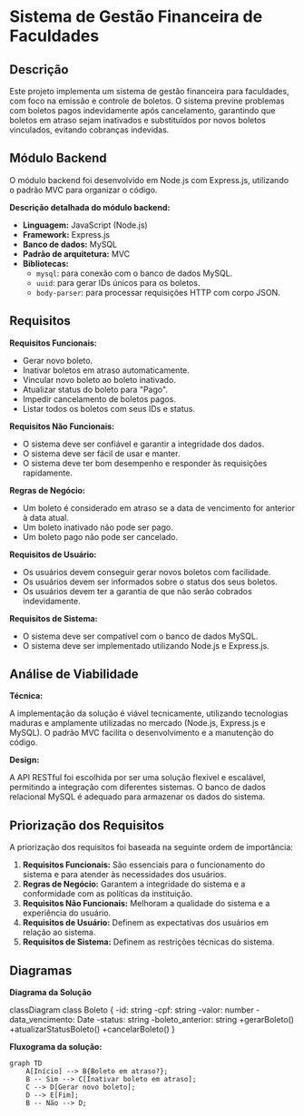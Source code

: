 # Sistema de Gestão Financeira de Faculdades

## Descrição

Este projeto implementa um sistema de gestão financeira para faculdades, com foco na emissão e controle de boletos. O sistema previne problemas com boletos pagos indevidamente após cancelamento, garantindo que boletos em atraso sejam inativados e substituídos por novos boletos vinculados, evitando cobranças indevidas.

## Módulo Backend

O módulo backend foi desenvolvido em Node.js com Express.js, utilizando o padrão MVC para organizar o código.

**Descrição detalhada do módulo backend:**

* **Linguagem:** JavaScript (Node.js)
* **Framework:** Express.js 
* **Banco de dados:** MySQL
* **Padrão de arquitetura:** MVC 
* **Bibliotecas:**
    * `mysql`: para conexão com o banco de dados MySQL.
    * `uuid`: para gerar IDs únicos para os boletos.
    * `body-parser`: para processar requisições HTTP com corpo JSON.

## Requisitos

**Requisitos Funcionais:**

* Gerar novo boleto.
* Inativar boletos em atraso automaticamente.
* Vincular novo boleto ao boleto inativado.
* Atualizar status do boleto para "Pago".
* Impedir cancelamento de boletos pagos.
* Listar todos os boletos com seus IDs e status.

**Requisitos Não Funcionais:**

* O sistema deve ser confiável e garantir a integridade dos dados.
* O sistema deve ser fácil de usar e manter.
* O sistema deve ter bom desempenho e responder às requisições rapidamente.

**Regras de Negócio:**

* Um boleto é considerado em atraso se a data de vencimento for anterior à data atual.
* Um boleto inativado não pode ser pago.
* Um boleto pago não pode ser cancelado.

**Requisitos de Usuário:**

* Os usuários devem conseguir gerar novos boletos com facilidade.
* Os usuários devem ser informados sobre o status dos seus boletos.
* Os usuários devem ter a garantia de que não serão cobrados indevidamente.

**Requisitos de Sistema:**

* O sistema deve ser compatível com o banco de dados MySQL.
* O sistema deve ser implementado utilizando Node.js e Express.js.

## Análise de Viabilidade

**Técnica:**

A implementação da solução é viável tecnicamente, utilizando tecnologias maduras e amplamente utilizadas no mercado (Node.js, Express.js e MySQL). O padrão MVC facilita o desenvolvimento e a manutenção do código.

**Design:**

A API RESTful foi escolhida por ser uma solução flexível e escalável, permitindo a integração com diferentes sistemas. O banco de dados relacional MySQL é adequado para armazenar os dados do sistema.

## Priorização dos Requisitos

A priorização dos requisitos foi baseada na seguinte ordem de importância:

1.  **Requisitos Funcionais:** São essenciais para o funcionamento do sistema e para atender às necessidades dos usuários.
2.  **Regras de Negócio:** Garantem a integridade do sistema e a conformidade com as políticas da instituição.
3.  **Requisitos Não Funcionais:** Melhoram a qualidade do sistema e a experiência do usuário.
4.  **Requisitos de Usuário:** Definem as expectativas dos usuários em relação ao sistema.
5.  **Requisitos de Sistema:** Definem as restrições técnicas do sistema.

## Diagramas

**Diagrama da Solução**

classDiagram
    class Boleto {
        -id: string
        -cpf: string
        -valor: number
        -data_vencimento: Date
        -status: string
        -boleto_anterior: string
        +gerarBoleto()
        +atualizarStatusBoleto()
        +cancelarBoleto()
    }

**Fluxograma da solução:**

```mermaid
graph TD
    A[Início] --> B{Boleto em atraso?};
    B -- Sim --> C[Inativar boleto em atraso];
    C --> D[Gerar novo boleto];
    D --> E[Fim];
    B -- Não --> D;



